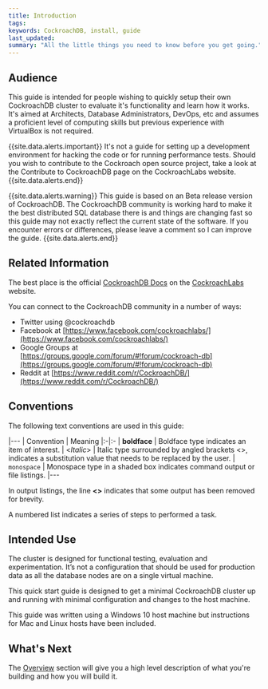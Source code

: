 ```yaml
---
title: Introduction
tags: 
keywords: CockroachDB, install, guide
last_updated: 
summary: "All the little things you need to know before you get going."
---
```


## Audience

This guide is intended for people wishing to quickly setup their own CockroachDB cluster to evaluate it's functionality and learn how it works. It's aimed at Architects, Database Administrators, DevOps, etc and assumes a proficient level of computing skills but previous experience with VirtualBox is not required.

{{site.data.alerts.important}}
It's not a guide for setting up a development environment for hacking the code or for running performance tests. Should you wish to contribute to the Cockroach open source project, take a look at the Contribute to CockroachDB page on the CockroachLabs website.
{{site.data.alerts.end}}

{{site.data.alerts.warning}}
This guide is based on an Beta release version of CockroachDB. The CockroachDB community is working hard to make it the best distributed SQL database there is and things are changing fast so this guide may not exactly reflect the current state of the software. If you encounter errors or differences, please leave a comment so I can improve the guide.
{{site.data.alerts.end}}


## Related Information

The best place is the official [CockroachDB Docs](https://www.cockroachlabs.com/docs/) on the [CockroachLabs](https://www.cockroachlabs.com/) website.

You can connect to the CockroachDB community in a number of ways:

- Twitter using @cockroachdb
- Facebook at [https://www.facebook.com/cockroachlabs/](https://www.facebook.com/cockroachlabs/)
- Google Groups at [https://groups.google.com/forum/#!forum/cockroach-db](https://groups.google.com/forum/#!forum/cockroach-db)
- Reddit at [https://www.reddit.com/r/CockroachDB/](https://www.reddit.com/r/CockroachDB/)


## Conventions

The following text conventions are used in this guide:

|---
| Convention | Meaning 
|:-|:-
| **boldface** | Boldface type indicates an item of interest.
| <*Italic*> | Italic type surrounded by angled brackets <>, indicates a substitution value that needs to be replaced by the user.
| `monospace` | Monospace type in a shaded box indicates command output or file listings.
|---

In output listings, the line **<<output snip>>** indicates that some output has been removed for brevity.

A numbered list indicates a series of steps to performed a task.


## Intended Use

The cluster is designed for functional testing, evaluation and experimentation. It’s not a configuration that should be used for production data as all the database nodes are on a single virtual machine.

This quick start guide is designed to get a minimal CockroachDB cluster up and running with minimal configuration and changes to the host machine.

This guide was written using a Windows 10 host machine but instructions for Mac and Linux hosts have been included.


## What's Next

The [Overview](cockroach-vb-single_overview) section will give you a high level description of what you're building and how you will build it.

